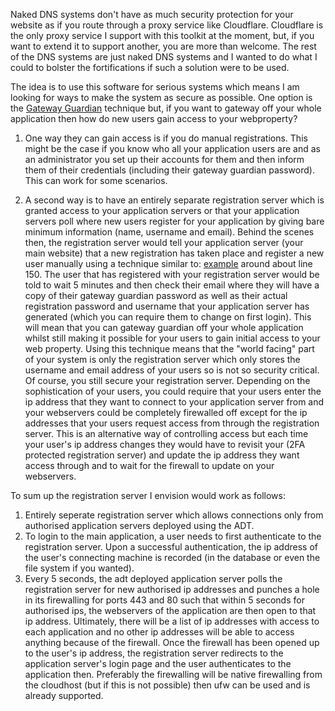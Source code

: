 Naked DNS systems don't have as much security protection for your website as if you route through a proxy service like Cloudflare. Cloudflare is the only proxy service I support with this toolkit at the moment, but, if you want to extend it to support another, you are more than welcome. The rest of the DNS systems are just naked DNS systems and I wanted to do what I could to bolster the fortifications if such a solution were to be used. 

The idea is to use this software for serious systems which means I am looking for ways to make the system as secure as possible.
One option is the [Gateway Guardian](https://github.com/agile-deployer/agile-infrastructure-build-client-scripts/blob/master/doco/AgileToolkitDeployment/GatewayGuardian.md) technique but, if you want to gateway off your whole application then how do new users gain access to your webproperty?

1. One way they can gain access is if you do manual registrations. This might be the case if you know who all your application users are and as an administrator you set up their accounts for them and then inform them of their credentials (including their gateway guardian password). This can work for some scenarios.

2. A second way is to have an entirely separate registration server which is granted access to your application servers or that your application servers poll where new users register for your application by giving bare minimum information (name, username and email). Behind the scenes then, the registration server would tell your application server (your main website) that a new registration has taken place and register a new user manually using a technique similar to: [example](https://github.com/agile-deployer/agile-infrastructure-webserver-scripts/blob/master/providerscripts/application/processing/joomla/PerformPostProcessing.sh) around about line 150. The user that has registered with your registration server would be told to wait 5 minutes and then check their email where they will have a copy of their gateway guardian password as well as their actual registration password and username that your application server has generated (which you can require them to change on first login). This will mean that you can gateway guardian off your whole application whilst still making it possible for your users to gain initial access to your web property. Using this technique means that the "world facing" part of your system is only the registration server which only stores the username and email address of your users so is not so security critical. Of course, you still secure your registration server. Depending on the sophistication of your users, you could require that your users enter the ip address that they want to connect to your application server from and your webservers could be completely firewalled off except for the ip addresses that your users request access from through the registration server. This is an alternative way of controlling access but each time your user's ip address changes they would have to revisit your (2FA protected registration server) and update the ip address they want access through and to wait for the firewall to update on your webservers. 

To sum up the registration server I envision would work as follows:

1. Entirely seperate registration server which allows connections only from authorised application servers deployed using the ADT.
2. To login to the main application, a user needs to first authenticate to the registration server. Upon a successful authentication, the ip address of the user's connecting machine is recorded (in the database or even the file system if you wanted).
3. Every 5 seconds, the adt deployed application server polls the registration server for new authorised ip addresses and punches a hole in its firewalling for ports 443 and 80 such that within 5 seconds for authorised ips, the webservers of the application are then open to that ip address. Ultimately, there will be a list of ip addresses with access to each application and no other ip addresses will be able to access anything because of the firewall. Once the firewall has been opened up to the user's ip address, the registration server redirects to the application server's login page and the user authenticates to the application then. Preferably the firewalling will be native firewalling from the cloudhost (but if this is not possible) then ufw can be used and is already supported.

